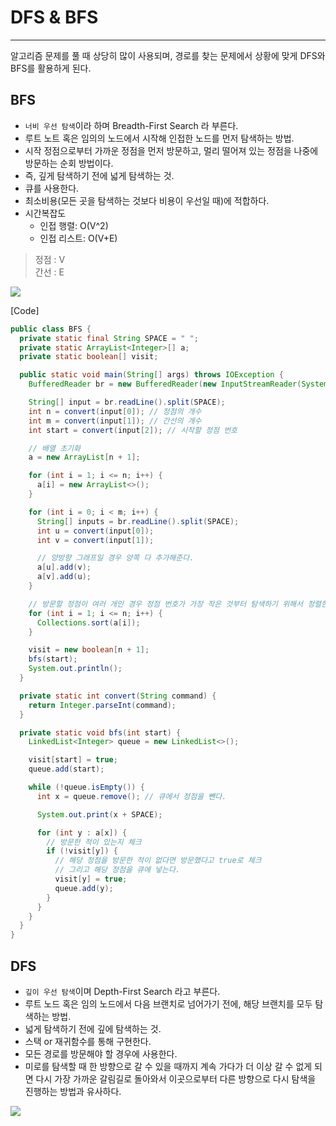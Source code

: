 # DFS & BFS

---

알고리즘 문제를 풀 때 상당히 많이 사용되며, 경로를 찾는 문제에서 상황에 맞게 DFS와 BFS를 활용하게 된다.

## BFS
- `너비 우선 탐색`이라 하며 Breadth-First Search 라 부른다.
- 루트 노트 혹은 임의의 노드에서 시작해 인접한 노드를 먼저 탐색하는 방법.
- 시작 정점으로부터 가까운 정점을 먼저 방문하고, 멀리 떨어져 있는 정점을 나중에 방문하는 순회 방법이다.
- 즉, 깊게 탐색하기 전에 넓게 탐색하는 것.
- 큐를 사용한다.
- 최소비용(모든 곳을 탐색하는 것보다 비용이 우선일 때)에 적합하다.
- 시간복잡도
  - 인접 행렬: O(V^2)
  - 인접 리스트: O(V+E)
<blockquote>
정점 : V <br>
간선 : E
</blockquote>

<img src="https://upload.wikimedia.org/wikipedia/commons/5/5d/Breadth-First-Search-Algorithm.gif">

[Code]
```java
public class BFS {
  private static final String SPACE = " ";
  private static ArrayList<Integer>[] a;
  private static boolean[] visit;

  public static void main(String[] args) throws IOException {
    BufferedReader br = new BufferedReader(new InputStreamReader(System.in));

    String[] input = br.readLine().split(SPACE);
    int n = convert(input[0]); // 정점의 개수
    int m = convert(input[1]); // 간선의 개수
    int start = convert(input[2]); // 시작할 정점 번호

    // 배열 초기화
    a = new ArrayList[n + 1];

    for (int i = 1; i <= n; i++) {
      a[i] = new ArrayList<>();
    }

    for (int i = 0; i < m; i++) {
      String[] inputs = br.readLine().split(SPACE);
      int u = convert(input[0]);
      int v = convert(input[1]);

      // 양방향 그래프일 경우 양쪽 다 추가해준다.
      a[u].add(v);
      a[v].add(u);
    }

    // 방문할 정점이 여러 개인 경우 정점 번호가 가장 작은 것부터 탐색하기 위해서 정렬한다.
    for (int i = 1; i <= n; i++) {
      Collections.sort(a[i]);
    }

    visit = new boolean[n + 1];
    bfs(start);
    System.out.println();
  }

  private static int convert(String command) {
    return Integer.parseInt(command);
  }

  private static void bfs(int start) {
    LinkedList<Integer> queue = new LinkedList<>();

    visit[start] = true;
    queue.add(start);

    while (!queue.isEmpty()) {
      int x = queue.remove(); // 큐에서 정점을 뺀다.

      System.out.print(x + SPACE);

      for (int y : a[x]) {
        // 방문한 적이 있는지 체크
        if (!visit[y]) {
          // 해당 정점을 방문한 적이 없다면 방문했다고 true로 체크
          // 그리고 해당 정점을 큐에 넣는다.
          visit[y] = true;
          queue.add(y);
        }
      }
    }
  }
}
```

## DFS
- `깊이 우선 탐색`이며 Depth-First Search 라고 부른다.
- 루트 노드 혹은 임의 노드에서 다음 브랜치로 넘어가기 전에, 해당 브랜치를 모두 탐색하는 방법.
- 넓게 탐색하기 전에 깊에 탐색하는 것.
- 스택 or 재귀함수를 통해 구현한다.
- 모든 경로를 방문해야 할 경우에 사용한다.
- 미로를 탐색할 때 한 방향으로 갈 수 있을 때까지 계속 가다가 더 이상 갈 수 없게 되면 다시 가장 가까운 갈림길로 돌아와서 이곳으로부터 다른 방향으로 다시 탐색을 진행하는 방법과 유사하다.

<img src="https://upload.wikimedia.org/wikipedia/commons/7/7f/Depth-First-Search.gif">
